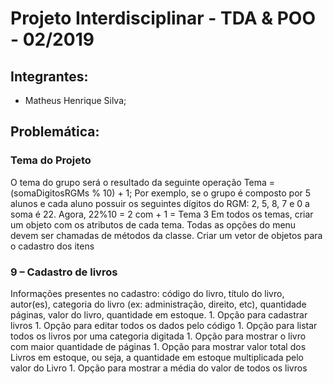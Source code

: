 # Projeto Interdisciplinar - TDA & POO - 02/2019

## Integrantes:

* Matheus Henrique Silva;

## Problemática:

### Tema do Projeto
O tema do grupo será o resultado da seguinte operação
Tema = (somaDigitosRGMs % 10) + 1;
Por exemplo, se o grupo é composto por 5 alunos e cada aluno possuir os seguintes dígitos do
RGM: 2, 5, 8, 7 e 0 a soma é 22. Agora, 22%10 = 2 com + 1 = Tema 3
Em todos os temas, criar um objeto com os atributos de cada tema. Todas as opções do menu
devem ser chamadas de métodos da classe. Criar um vetor de objetos para o cadastro dos itens

### 9 – Cadastro de livros
Informações presentes no cadastro: código do livro, título do livro, autor(es), categoria do
livro (ex: administração, direito, etc), quantidade páginas, valor do livro, quantidade em estoque.
    1.  Opção para cadastrar livros
    1.  Opção para editar todos os dados pelo código
    1.  Opção para listar todos os livros por uma categoria digitada
    1.  Opção para mostrar o livro com maior quantidade de páginas
    1.  Opção para mostrar valor total dos Livros em estoque, ou seja, a quantidade em estoque
    multiplicada pelo valor do Livro
    1.  Opção para mostrar a média do valor de todos os livros
